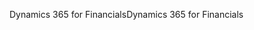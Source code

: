 <span data-ttu-id="ede64-101">Dynamics 365 for Financials</span><span class="sxs-lookup"><span data-stu-id="ede64-101">Dynamics 365 for Financials</span></span>